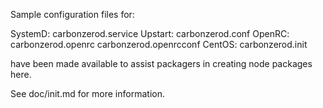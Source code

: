 Sample configuration files for:

SystemD: carbonzerod.service
Upstart: carbonzerod.conf
OpenRC:  carbonzerod.openrc
         carbonzerod.openrcconf
CentOS:  carbonzerod.init

have been made available to assist packagers in creating node packages here.

See doc/init.md for more information.
